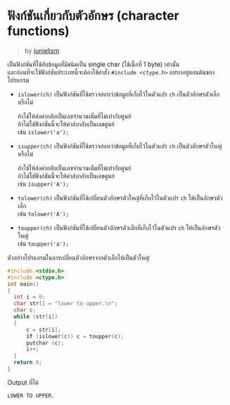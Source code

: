 # ฟังก์ชันเกี่ยวกับตัวอักษร (character functions) #
> by [junielism](https://github.com/junielism)

เป็นฟังก์ชันที่ใช้กับข้อมูลที่มีชนิดเป็น single char (ใช้เนื้อที่ 1 byte) เท่านั้น</br>
และก่อนที่จะใช้ฟังก์ชันประเภทนี้จะต้องใช้คำสั่ง `#include <ctype.h>` แทรกอยู่ตอนต้นของโปรแกรม

*   `islower(ch)` เป็นฟังก์ชันที่ใช้ตรวจสอบว่าข้อมูลที่เก็บไว้ในตัวแปร  `ch` เป็นตัวอักษรตัวเล็กหรือไม่

    ถ้าใช่ให้ส่งค่ากลับเป็นเลขจำนวนเต็มที่ไม่เท่ากับศูนย์</br>
    ถ้าไม่ใช่ฟังก์ชันนี้จะให้ค่าส่งกลับเป็นเลขศูนย์</br>
    เช่น `islower('a');`

*   `isupper(ch)` เป็นฟังก์ชันที่ใช้ตรวจสอบว่าข้อมูลที่เก็บไว้ในตัวแปร  `ch` เป็นตัวอักษรตัวใหญ่หรือไม่

    ถ้าใช่ให้ส่งค่ากลับเป็นเลขจำนวนเต็มที่ไม่เท่ากับศูนย์</br>
    ถ้าไม่ใช่ฟังก์ชันนี้จะให้ค่าส่งกลับเป็นเลขศูนย์</br>
    เช่น `isupper('A');`

*   `tolower(ch)` เป็นฟังก์ชันที่ใช้เปลี่ยนตัวอักษรตัวใหญ่ที่เก็บไว้ในตัวแปร `ch` ให้เป็นอักษรตัวเล็ก</br>
เช่น `tolower('A');`

*   `toupper(ch)` เป็นฟังก์ชันที่ใช้เปลี่ยนตัวอักษรตัวเล็กที่เก็บไว้ในตัวแปร `ch` ให้เป็นอักษรตัวใหญ่</br>
เช่น `toupper('a');`

ตัวอย่างโปรแกรมในการเปลี่ยนตัวอักษรจากตัวเล็กให้เป็นตัวใหญ่</br>
```c
#include <stdio.h>
#include <ctype.h>
int main()
{
  int i = 0;
  char str[] = "lower to upper.\n";
  char c;
  while (str[i])
  {
      c = str[i];
      if (islower(c)) c = toupper(c);
      putchar (c);
      i++;
  }
  return 0;
}
```

Output ที่ได้
```
LOWER TO UPPER.
```
